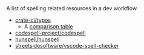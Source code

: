 ##

A list of spelling related resources in a dev workflow. 

- [crate-ci/typos](https://github.com/crate-ci/typos)
  - A [comparison table](https://github.com/crate-ci/typos/blob/master/docs/comparison.md)
- [codespell-project/codespell](https://github.com/codespell-project/codespell)
- [hunspell/hunspell](https://github.com/hunspell/hunspell)
- [streetsidesoftware/vscode-spell-checker](https://github.com/streetsidesoftware/vscode-spell-checker)